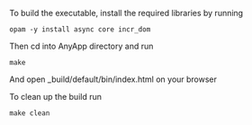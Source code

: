 To build the executable, install the required libraries by running
```
opam -y install async core incr_dom
```

Then cd into AnyApp directory and run
```
make
```

And open _build/default/bin/index.html on your browser

To clean up the build run
```
make clean
```